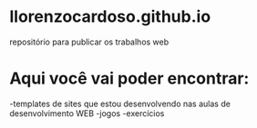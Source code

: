 # llorenzocardoso.github.io
repositório para publicar os trabalhos web

# Aqui você vai poder encontrar:
-templates de sites que estou desenvolvendo nas aulas de desenvolvimento WEB
-jogos
-exercícios